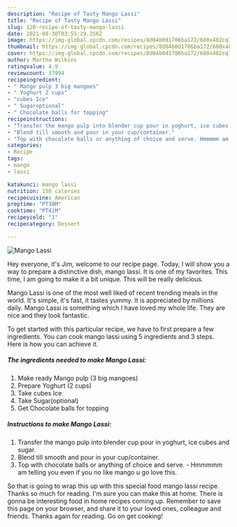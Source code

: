 ```yaml
---
description: "Recipe of Tasty Mango Lassi"
title: "Recipe of Tasty Mango Lassi"
slug: 120-recipe-of-tasty-mango-lassi
date: 2021-08-30T03:55:29.256Z
image: https://img-global.cpcdn.com/recipes/8d04b0d1706ba172/680x482cq70/mango-lassi-recipe-main-photo.jpg
thumbnail: https://img-global.cpcdn.com/recipes/8d04b0d1706ba172/680x482cq70/mango-lassi-recipe-main-photo.jpg
cover: https://img-global.cpcdn.com/recipes/8d04b0d1706ba172/680x482cq70/mango-lassi-recipe-main-photo.jpg
author: Martha Wilkins
ratingvalue: 4.9
reviewcount: 37994
recipeingredient:
- " Mango pulp 3 big mangoes"
- " Yoghurt 2 cups"
- "cubes Ice"
- " Sugaroptional"
- " Chocolate balls for topping"
recipeinstructions:
- "Transfer the mango pulp into blender cup pour in yoghurt, ice cubes and sugar."
- "Blend till smooth and pour in your cup/container."
- "Top with chocolate balls or anything of choice and serve. Hmmmmm am telling you even if you no like mango u go love this."
categories:
- Recipe
tags:
- mango
- lassi

katakunci: mango lassi 
nutrition: 158 calories
recipecuisine: American
preptime: "PT38M"
cooktime: "PT41M"
recipeyield: "1"
recipecategory: Dessert

---
```



![Mango Lassi](https://img-global.cpcdn.com/recipes/8d04b0d1706ba172/680x482cq70/mango-lassi-recipe-main-photo.jpg)

Hey everyone, it's Jim, welcome to our recipe page. Today, I will show you a way to prepare a distinctive dish, mango lassi. It is one of my favorites. This time, I am going to make it a bit unique. This will be really delicious.



Mango Lassi is one of the most well liked of recent trending meals in the world. It's simple, it's fast, it tastes yummy. It is appreciated by millions daily. Mango Lassi is something which I have loved my whole life. They are nice and they look fantastic.


To get started with this particular recipe, we have to first prepare a few ingredients. You can cook mango lassi using 5 ingredients and 3 steps. Here is how you can achieve it.

<!--inarticleads1-->

##### The ingredients needed to make Mango Lassi:

1. Make ready  Mango pulp (3 big mangoes)
1. Prepare  Yoghurt (2 cups)
1. Take cubes Ice
1. Take  Sugar(optional)
1. Get  Chocolate balls for topping




<!--inarticleads2-->

##### Instructions to make Mango Lassi:

1. Transfer the mango pulp into blender cup pour in yoghurt, ice cubes and sugar.
1. Blend till smooth and pour in your cup/container.
1. Top with chocolate balls or anything of choice and serve. - Hmmmmm am telling you even if you no like mango u go love this.




So that is going to wrap this up with this special food mango lassi recipe. Thanks so much for reading. I'm sure you can make this at home. There is gonna be interesting food in home recipes coming up. Remember to save this page on your browser, and share it to your loved ones, colleague and friends. Thanks again for reading. Go on get cooking!
